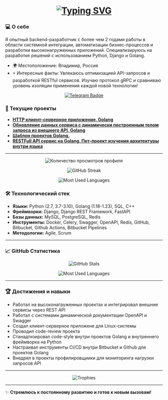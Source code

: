 <h1 align = "center">
<a href="https://git.io/typing-svg"><img src="https://readme-typing-svg.demolab.com?font=Fira+Code&size=90&duration=2000&pause=1000&color=1FF724&background=000000F0&center=true&vCenter=true&multiline=true&width=1920&height=384&lines=%D0%9F%D1%80%D0%B8%D0%B2%D0%B5%D1%82!;%D0%9C%D0%B5%D0%BD%D1%8F+%D0%B7%D0%BE%D0%B2%D1%83%D1%82+%D0%90%D0%BB%D0%B5%D0%BA%D1%81%D0%BD%D0%B0%D0%B4%D1%80+;Golang+developer" alt="Typing SVG" /></a>
</h1>

### 💻 О себе
Я опытный backend-разработчик с более чем 2 годами работы в области системной интеграции, автоматизации бизнес-процессов и разработки высоконагруженных приложений. Специализируюсь на разработке решений с использованием Python, Django и Golang.

- 🌍 Местоположение: Владимир, Россия
- ⚡ Интересные факты: Увлекаюсь оптимизацией API-запросов и разработкой RESTful сервисов. Изучаю протокол gRPC и сравниваю уровень изоляции применения каждой новой технологии!

<p align="center">
  <a href="https://t.me/akkkotensssei">
    <img src="https://img.shields.io/badge/-Telegram-2CA5E0?style=flat&logo=telegram&logoColor=white" alt="Telegram Badge" />
  </a>
</p>

### 🚀 Текущие проекты
- **[HTTP клиент-серверное приложение. Golang](https://github.com/ako10sei/goHTTP)**
- **[Обновление данных сервиса с динамически построенным телом запроса из внешнего API. Golang](https://github.com/ako10sei/updateDataService)**
- **[Шаблон проектов Golang.](https://github.com/ako10sei/GolangBaseTemplate)**
- **[RESTFull API сервис на Golang. Пет-проект изучения архитектуры внутри языка](https://github.com/ako10sei/RESTFullGolang)** 

---
<p align="center">
  <img src="https://komarev.com/ghpvc/?username=ako10sei&style=flat-square&color=blue" alt="Количество просмотров профиля" />
</p>

<p align="center">
  <img src="https://github-readme-streak-stats.herokuapp.com/?user=ako10sei&theme=radical" alt="GitHub Streak" />
</p>

<p align="center">
  <img src="https://github-readme-stats.vercel.app/api/top-langs/?username=ako10sei&layout=compact&theme=radical" alt="Most Used Languages" />
</p>



### 🛠️ Технологический стек
- **Языки:** Python (2.7, 3.7-3.10), Golang (1.18-1.23), SQL, C++
- **Фреймворки:** Django, Django REST Framework, FastAPI
- **Базы данных:** MySQL, PostgreSQL, Redis
- **Инструменты:** Docker, Celery, Swagger, OpenAPI, Redis, GitHub, Bitbucket, Github Actions, Bitbucket Pipelines
- **Методологии:** Agile, Scrum

---

### 📈 GitHub Статистика
<p align="center">
  <img src="https://github-readme-stats.vercel.app/api?username=ako10sei&show_icons=true&theme=radical" alt="GitHub Stats" />
</p>

<p align="center">
  <img src="https://github-readme-stats.vercel.app/api/top-langs/?username=ako10sei&layout=compact&theme=radical" alt="Most Used Languages" />
</p>

---

### 🏆 Достижения и навыки
- Работал на высоконагруженных проектах и интегрировал внешние сервисы через REST API
- Работал с системами динамической документации OpenAPI и Swagger
- Создал клиент-серверное приложене для Linux-системы
- Проводил code-review проекта
- Станадтизировал code-style внутри проектов Golang и внутреннего фреймворка на Python
- Настраивал инструменты CI/CD внутри Bitbucket и Github для проектов Golang
- Внедрял в проекты профилировщиики для мониторинга нагрузки запросов API

---

<p align="center">
  <img src="https://github-profile-trophy.vercel.app/?username=ako10sei&theme=darkhub&column=3&margin-w=15&margin-h=15" alt="Trophies" />
</p>

---

✨ **Стремлюсь к постоянному развитию и готов к новым вызовам!**
